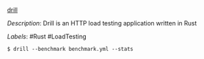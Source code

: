 [drill](https://github.com/fcsonline/drill)

*Description*: Drill is an HTTP load testing application written in Rust

*Labels*: #Rust #LoadTesting

```
$ drill --benchmark benchmark.yml --stats
```
